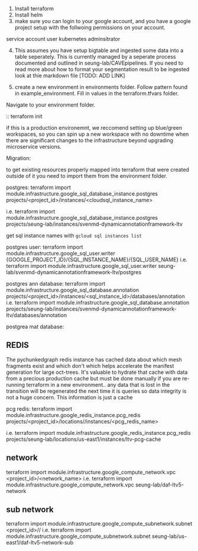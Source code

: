 1. Install terraform
2. Install helm
3. make sure you can login to your google account, and you have a google project setup with the follwoing permissions on your account. 

service account user
kubernetes adminsitrator

4. This assumes you have setup bigtable and ingested some data into a table seperately.  This is currently managed by a seperate process documented and outlined in seung-lab/CAVEpipelines.  If you need to read more about how to format your segmentation result to be ingested look at thie markdown file [TODO: ADD LINK]

5. create a new environment in environments folder. Follow pattern found in example_environment.  Fill in values in the terraform.tfvars folder. 

Navigate to your environment folder.

::
   terraform init

if this is a production environemnt, we reccomend setting up blue/green workspaces, so you can spin up a new workspace with no downtime when there are significant changes to the infrastructure beyond upgrading microservice versions. 


Migration: 

to get existing resources properly mapped into terraform that were created outside of it you need to import them 
from the environment folder.

postgres: 
terraform import module.infrastructure.google_sql_database_instance.postgres projects/<project_id>/instances/<cloudsql_instance_name>

i.e.
terraform import module.infrastructure.google_sql_database_instance.postgres projects/seung-lab/instances/svenmd-dynamicannotationframework-ltv

get sql instance names with  ``gcloud sql instances list``

postgres user:
terraform import module.infrastructure.google_sql_user.writer {GOOGLE_PROJECT_ID}/{SQL_INSTANCE_NAME}/{SQL_USER_NAME}
i.e.
terraform import module.infrastructure.google_sql_user.writer seung-lab/svenmd-dynamicannotationframework-ltv/postgres 

postgres ann database:
terraform import module.infrastructure.google_sql_database.annotation projects/<project_id>/instances/<sql_instance_id>/databases/annotation
i.e.
terraform import module.infrastructure.google_sql_database.annotation projects/seung-lab/instances/svenmd-dynamicannotationframework-ltv/databases/annotation

postgrea mat database:

## REDIS
The pychunkedgraph redis instance has cached data about which mesh fragments exist and which don't which helps accelerate the manifest generation for large oct-trees.  It's valuable to hydrate that cache with data from a precious production cache but must be done manually if you are re-running terraform in a new environment.. any data that is lost in the transition will be regenerated the next time it is queries so data integrity is not a huge concern. This information is just a cache

pcg redis:
terraform import module.infrastructure.google_redis_instance.pcg_redis projects/<project_id>/locations/<region>/instances/<pcg_redis_name>

i.e.
terraform import module.infrastructure.google_redis_instance.pcg_redis projects/seung-lab/locations/us-east1/instances/ltv-pcg-cache


## network
terraform import module.infrastructure.google_compute_network.vpc <project_id>/<network_name>
i.e.
terraform import module.infrastructure.google_compute_network.vpc seung-lab/daf-ltv5-network

## sub network

 terraform import module.infrastructure.google_compute_subnetwork.subnet <project_id>/<region>/<subnet-name>
 i.e.
terraform import module.infrastructure.google_compute_subnetwork.subnet seung-lab/us-east1/daf-ltv5-network-sub 



